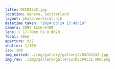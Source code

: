 ```yaml
---
title: DSC04332.jpg
location: Geneva, Switzerland
layout: photo-vertical.njk
datetime_taken: "2024:03:24 17:49:19"
camera: SONY ILCE-6400
lens: E 17-70mm F2.8 B070
focal: 48mm
aperture: 9/2
shutter: 1/160
iso: 100
img_edited: ./img/gallery/gallery2/DSC04332.jpg
img_raw: ./img/gallery/gallery2/DSC04332.ARW.png
---
```

